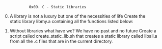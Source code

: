 
                0x09. C - Static libraries

 0. A library is not a luxury but one of the necessities of life Create the static library libmy.a containing all the functions listed below:

 1.   Without libraries what have we? We have no past and no future Create a script called create_static_lib.sh that creates a static library called liball.a from all the .c files that are in the current directory.


